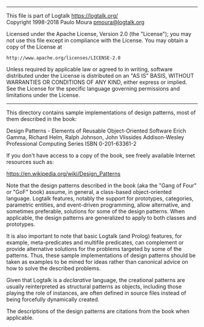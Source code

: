 ________________________________________________________________________

This file is part of Logtalk <https://logtalk.org/>  
Copyright 1998-2018 Paulo Moura <pmoura@logtalk.org>

Licensed under the Apache License, Version 2.0 (the "License");
you may not use this file except in compliance with the License.
You may obtain a copy of the License at

    http://www.apache.org/licenses/LICENSE-2.0

Unless required by applicable law or agreed to in writing, software
distributed under the License is distributed on an "AS IS" BASIS,
WITHOUT WARRANTIES OR CONDITIONS OF ANY KIND, either express or implied.
See the License for the specific language governing permissions and
limitations under the License.
________________________________________________________________________


This directory contains sample implementations of design patterns, most of
them described in the book:

Design Patterns - Elements of Reusable Object-Oriented Software
Erich Gamma, Richard Helm, Ralph Johnson, John Vlissides
Addison-Wesley Professional Computing Series
ISBN 0-201-63361-2

If you don't have access to a copy of the book, see freely available
Internet resources such as:

https://en.wikipedia.org/wiki/Design_Patterns

Note that the design patterns described in the book (aka the "Gang of Four"
or "GoF" book) assume, in general, a class-based object-oriented language.
Logtalk features, notably the support for prototypes, categories, parametric
entities, and event-driven programming, allow alternative, and sometimes
preferable, solutions for some of the design patterns. When applicable, the
design patterns are generalized to apply to both classes and prototypes.

It is also important to note that basic Logtalk (and Prolog) features,
for example, meta-predicates and multifile predicates, can complement
or provide alternative solutions for the problems targeted by some of
the patterns. Thus, these sample implementations of design patterns
should be taken as examples to be mined for ideas rather than canonical
advice on how to solve the described problems.

Given that Logtalk is a *declarative* language, the creational patterns
are usually reinterpreted as structural patterns as objects, including
those playing the role of instances, are often defined in source files
instead of being forcefully dynamically created.

The descriptions of the design patterns are citations from the book
when applicable.
